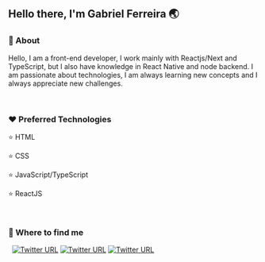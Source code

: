 ## Hello there, I'm Gabriel Ferreira 🌏

### 💬 About

Hello, I am a front-end developer, I work mainly with Reactjs/Next and TypeScript, but I also have knowledge in React Native and node backend. I am passionate about technologies, I am always learning new concepts and I always appreciate new challenges.

&nbsp;
&nbsp;
### ❤️ Preferred Technologies

⭐️ HTML

⭐️ CSS

⭐️ JavaScript/TypeScript

⭐️ ReactJS

&nbsp;
### 🔭 Where to find me

&nbsp;
[![Twitter URL](https://img.shields.io/twitter/url?label=LinkedIn&logo=linkedin&style=social&url=https%3A%2F%2Fwww.linkedin.com%2Fin%2Fgabrielferreirajs)](https://www.linkedin.com/in/gabrielferreirajs/)
[![Twitter URL](https://img.shields.io/twitter/url?label=Gmail&logo=gmail&style=social&url=http%3A%2F%2Fmailto%3Agabriel.ferreira.itba%40gmail.com)](mailto:gabriel.ferreira.itba@gmail.com)
[![Twitter URL](https://img.shields.io/twitter/url?label=Instagram&logo=Instagram&style=social&url=https%3A%2F%2Finstagram.com%2Fgabriel.itba)](https://instagram.com/gabriel.itba)
